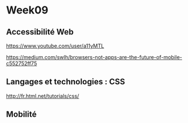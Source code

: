 # Week09
## Accessibilité Web

https://www.youtube.com/user/a11yMTL

https://medium.com/swlh/browsers-not-apps-are-the-future-of-mobile-c552752ff75

## Langages et technologies : CSS

http://fr.html.net/tutorials/css/

## Mobilité
